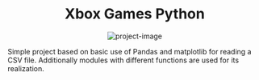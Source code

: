<h1 align="center" id="title">Xbox Games Python</h1>

<p align="center"><img src="https://socialify.git.ci/BogdanRivera/XboxGamesPython/image?language=1&amp;name=1&amp;owner=1&amp;pattern=Circuit%20Board&amp;theme=Dark" alt="project-image"></p>

<p id="description">Simple project based on basic use of Pandas and matplotlib for reading a CSV file. Additionally modules with different functions are used for its realization.</p>
